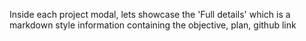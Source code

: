 Inside each project modal, lets showcase the 'Full details' which is a markdown style information containing the objective, plan, github link